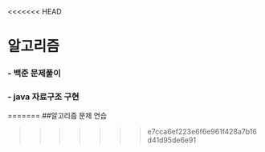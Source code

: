 <<<<<<< HEAD
# 알고리즘
### - 백준 문제풀이
### - java 자료구조 구현
=======
##알고리즘 문제 연습


>>>>>>> e7cca6ef223e6f6e961f428a7b16d41d95de6e91
